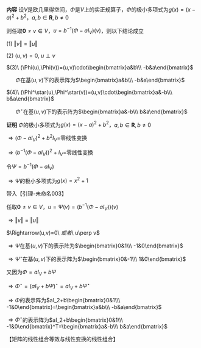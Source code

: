 **内容**
设$V$是欧几里得空间，$\Phi$是$V$上的实正规算子，$\Phi$的极小多项式为$g(x)=(x-a)^2+b^2$，$a,b\in\mathbf R,b\neq0$

则任取$\mathbf0\neq v\in V$，$u=b^{-1}(\Phi-aI_V)(v)$，则以下结论成立

$(1)\ \Vert v\Vert=\Vert u\Vert$

$(2)\ (u,v)=0,\ u\perp v$

$(3)\ (\Phi(u),\Phi(v))=(u,v)\cdot\begin{bmatrix}a&b\\\ -b&a\end{bmatrix}$

$\quad\enspace\Phi$在基$(u,v)$下的表示阵为$\begin{bmatrix}a&b\\\ -b&a\end{bmatrix}$

$(4)\ (\Phi^\star(u),\Phi^\star(v))=(u,v)\cdot\begin{bmatrix}a&-b\\\ b&a\end{bmatrix}$

$\quad\enspace\Phi^\star$在基$(u,v)$下的表示阵为$\begin{bmatrix}a&-b\\\ b&a\end{bmatrix}$

**证明**
$\Phi$的极小多项式为$g(x)=(x-a)^2+b^2$，$a,b\in\mathbf R,b\neq0$

$\Rightarrow(\Phi-aI_V)^2+b^2I_V=$零线性变换

$\Rightarrow(b^{-1}(\Phi-aI_V))^2+I_V=$零线性变换

令$\Psi=b^{-1}(\Phi-aI_V)$

$\Rightarrow\Psi$的极小多项式为$g(x)=x^2+1$

带入【引理-未命名003】

任取$\mathbf0\neq v\in V$，$u=\Psi(v)=(b^{-1}(\Phi-aI_V))(v)$

$\Rightarrow\Vert v\Vert=\Vert u\Vert$

$\Rightarrow(u,v)=0\ $或者$\ u\perp v$

$\Rightarrow\Psi$在基$(u,v)$下的表示阵为$\begin{bmatrix}0&1\\\ -1&0\end{bmatrix}$

$\Rightarrow\Psi^\star$在基$(u,v)$下的表示阵为$\begin{bmatrix}0&-1\\\ 1&0\end{bmatrix}$

又因为$\Phi=aI_V+b\Psi$

$\Rightarrow\Phi^\star=(aI_V+b\Psi)^\star=aI_V+b\Psi^\star$

$\Rightarrow\Phi$的表示阵为$aI_2+b\begin{bmatrix}0&1\\\ -1&0\end{bmatrix}=\begin{bmatrix}a&b\\\ -b&a\end{bmatrix}$

$\Rightarrow\Phi^\star$的表示阵为$aI_2+b\begin{bmatrix}0&1\\\ -1&0\end{bmatrix}^T=\begin{bmatrix}a&-b\\\ b&a\end{bmatrix}$

【矩阵的线性组合等效与线性变换的线性组合】
